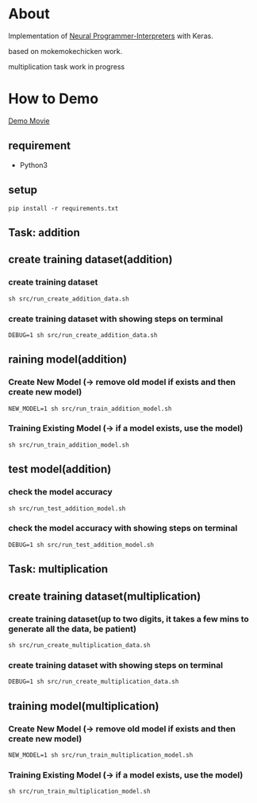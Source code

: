About
=====

Implementation of [Neural Programmer-Interpreters](http://arxiv.org/abs/1511.06279) with Keras.

based on mokemokechicken work.

multiplication task work in progress

How to Demo
===========

[Demo Movie](https://youtu.be/s7PuBqwI2YA)

requirement
-----------

* Python3

setup
-----

```
pip install -r requirements.txt
```
##  Task: addition

create training dataset(addition)
-----------------------
### create training dataset
```
sh src/run_create_addition_data.sh
```

### create training dataset with showing steps on terminal
```
DEBUG=1 sh src/run_create_addition_data.sh
```



raining model(addition)
------------------
### Create New Model (-> remove old model if exists and then create new model)
```
NEW_MODEL=1 sh src/run_train_addition_model.sh
```

### Training Existing Model (-> if a model exists, use the model)
```
sh src/run_train_addition_model.sh
```



test model(addition)
----------
### check the model accuracy
```
sh src/run_test_addition_model.sh
```

### check the model accuracy with showing steps on terminal
```
DEBUG=1 sh src/run_test_addition_model.sh
```

##  Task: multiplication

create training dataset(multiplication)
-----------------------
### create training dataset(up to two digits, it takes a few mins to generate all the data, be patient)
```
sh src/run_create_multiplication_data.sh
```

### create training dataset with showing steps on terminal
```
DEBUG=1 sh src/run_create_multiplication_data.sh
```


training model(multiplication)
------------------
### Create New Model (-> remove old model if exists and then create new model)
```
NEW_MODEL=1 sh src/run_train_multiplication_model.sh
```

### Training Existing Model (-> if a model exists, use the model)
```
sh src/run_train_multiplication_model.sh
```
